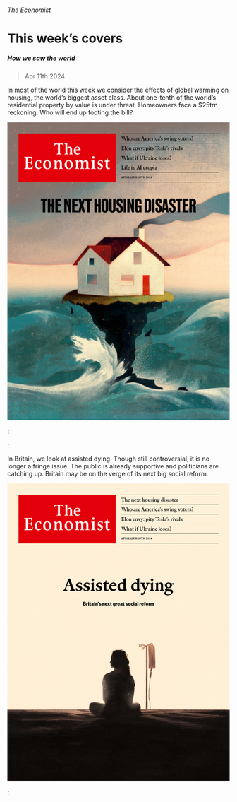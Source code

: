 ###### The Economist

# This week’s covers 

##### How we saw the world 

> Apr 11th 2024 

In most of the world this week we consider the effects of global warming on housing, the world’s biggest asset class. About one-tenth of the world’s residential property by value is under threat. Homeowners face a $25trn reckoning. Who will end up footing the bill?

![image](images/20240413_DE_US.jpg) 


: 

: 


In Britain, we look at assisted dying. Though still controversial, it is no longer a fringe issue. The public is already supportive and politicians are catching up. Britain may be on the verge of its next big social reform.

![image](images/20240413_DE_UK.jpg) 


: 



